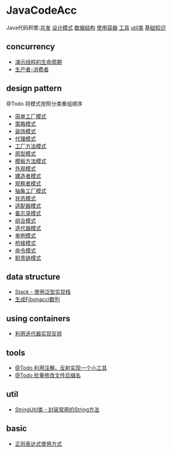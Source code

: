 # JavaCodeAcc
Java代码积累:[并发](./README.md/#concurrency) [设计模式](./README.md/#designpattern) [数据结构](./README.md/#datastructure) [使用容器](./README.md/#usingcontainers) [工具](./README.md/#tools) [util类](./README.md/#util) [基础知识](./README.md/#basic)

## concurrency
- [演示线程的生命周期](./src/concurrency/ThreadLifeCycle.java)
- [生产者-消费者](./src/concurrency/ProducerAndConsumer.java)

## design pattern
@Todo 将模式按照分类重组顺序
- [简单工厂模式](./src/designpattern/factory/simple/Calculator.java)
- [策略模式](./src/designpattern/strategy/StrategyClient.java)
- [装饰模式](./src/designpattern/decorator/DecoratorClient.java)
- [代理模式](./src/designpattern/proxy/ProxyClient.java)
- [工厂方法模式](./src/designpattern/factory/method/FactoryClient.java)
- [原型模式](./src/designpattern/prototype/PrototypeClient.java)
- [模板方法模式](./src/designpattern/template/TemplateClient.java)
- [外观模式](./src/designpattern/facade/FacadeClient.java)
- [建造者模式](./src/designpattern/builder/BuilderClient.java)
- [观察者模式](./src/designpattern/observer/ObserverClient.java)
- [抽象工厂模式](./src/designpattern/factory/abstraction/Client.java)
- [状态模式](./src/designpattern/state/StateClient.java)
- [适配器模式](./src/designpattern/adapter/AdapterClient.java)
- [备忘录模式](./src/designpattern/memento/MementoClient.java)
- [组合模式](./src/designpattern/composite/CompositeClient.java)
- [迭代器模式](./src/designpattern/iterator/IteratorClient.java)
- [单例模式](./src/designpattern/singleton/SingletonClient.java)
- [桥接模式](./src/designpattern/bridge/BridgeClient.java)
- [命令模式](./src/designpattern/command/CommandClient.java)
- [职责链模式](./src/designpattern/responsibilitychain/Client.java)

## data structure
- [Stack - 使用泛型实现栈](./src/datastructure/Stack.java)
- [生成Fibonacci数列](./src/datastructure/Fibonacci.java)

## using containers
- [利用迭代器实现反转](./src/containers/Reverse.java)

## tools
- [@Todo 利用注解、反射实现一个小工具]()
- [@Todo 批量修改文件后缀名]()

## util
- [StringUtil类 - 封装常用的String方法](./src/util/StringUtil.java)

## basic
- [正则表达式使用方式](./src/basic/UsingRegex.java)
